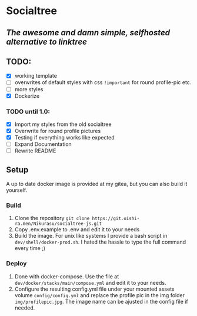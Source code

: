 # Socialtree
*The awesome and damn simple, selfhosted alternative to linktree*
---
## TODO:
- [X] working template
- [ ] overwrites of default styles with css `!important` for round profile-pic etc.
- [ ] more styles
- [X] Dockerize

### TODO until 1.0:
- [X] Import my styles from the old socialtree
- [X] Overwrite for round profile pictures
- [X] Testing if everything works like expected
- [ ] Expand Documentation
- [ ] Rewrite README

## Setup
A up to date docker image is provided at my gitea, but you can also build it yourself.

### Build
1. Clone the repository `git clone https://git.oishi-ra.men/Nikurasu/socialtree-js.git`
2. Copy .env.example to .env and edit it to your needs
3. Build the image. For unix like systems I provide a bash script in `dev/shell/docker-prod.sh`. I hated the hassle to type the full command every time ;)

### Deploy
1. Done with docker-compose. Use the file at `dev/docker/stacks/main/compose.yml` and edit it to your needs.
2. Configure the resulting config.yml file under your mounted assets volume `config/config.yml` and replace the profile pic in the img folder `img/profilepic.jpg`.
   The image name can be ajusted in the config file if needed.
